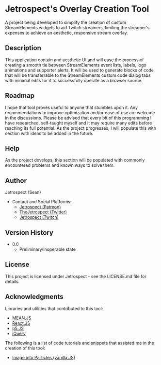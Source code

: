# Jetrospect's Overlay Creation Tool

A project being developed to simplify the creation of custom StreamElements widgets to aid Twitch streamers, limiting the streamer's expenses to achieve an aesthetic, responsive stream overlay.

## Description

This application contain and aesthetic UI and will ease the process of creating a smooth tie between StreamElements event lists, labels, logo animations and supporter alerts. It will be used to generate blocks of code that will be transferrable to the StreamElements custom code dialog tabs with minimal edits for it to successfully operate as a browser source.

## Roadmap

I hope that tool proves useful to anyone that stumbles upon it. Any recommendations to improve optimization and/or ease of use are welcome in the discussions. Please be advised that every bit of this programming I have researched, self-taught myself and it may require many edits before reaching its full potential. As the project progresses, I will populate this with section with ideas to be added in the future.

## Help

As the project develops, this section will be populated with commonly encountered problems and known ways to solve them.

## Author

Jetrospect (Sean)

* Contact and Social Platforms:
  * [Jetrospect (Patreon)](https://www.patreon.com/jetrospect)
  * [TheJetrospect (Twitter)](https://twitter.com/theJetrospect)
  * [Jetrospect (Twitch)](https://twitch.tv/Jetrospect)

## Version History

* 0.0
    * Preliminary/Inoperable state

## License

This project is licensed under Jetrospect - see the LICENSE.md file for details.

## Acknowledgments

Libraries and utilities that contributed to this tool:
* [MEAN.JS](http://meanjs.org/)
* [React.JS](https://reactjs.org/)
* [p5.JS](https://p5js.org/)
* [jQuery](https://jquery.com/)



The following is a list of code tutorials and snippets that assisted me in the creation of this tool:
* [Image into Particles (vanilla JS)](https://codepen.io/franksLaboratory/pen/dyYGMwQ)
